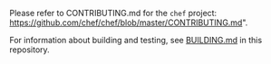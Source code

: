 Please refer to CONTRIBUTING.md for the `chef` project: https://github.com/chef/chef/blob/master/CONTRIBUTING.md".

For information about building and testing, see [BUILDING.md](BUILDING.md) in this repository.
